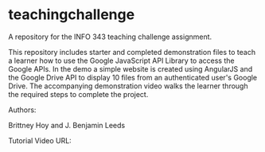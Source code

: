 # teachingchallenge
A repository for the INFO 343 teaching challenge assignment.

This repository includes starter and completed demonstration files to teach a learner
how to use the Google JavaScript API Library to access the Google APIs. In the demo a simple
website is created using AngularJS and the Google Drive API to display 10 files from an authenticated user's 
Google Drive. The accompanying demonstration video walks the learner through the required steps to complete the 
project. 

Authors:

Brittney Hoy and J. Benjamin Leeds

Tutorial Video URL:


